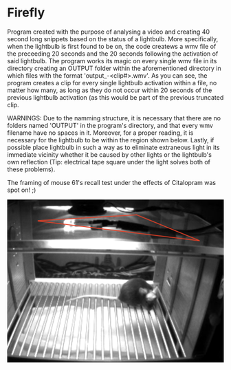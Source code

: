 # Firefly
Program created with the purpose of analysing a video and creating 40 second long snippets based on the status of a lightbulb.  More specifically, when the lightbulb is first found to be on, the code createws a wmv file of the preceeding 20 seconds and the 20 seconds following the activation of said lightbulb.  The program works its magic on every single wmv file in its directory creating an OUTPUT folder within the aforementioned directory in which files with the format 'output_<filename>-<clip#>.wmv'. As you can see, the program creates a clip for every single lightbulb activation within a file, no matter how many, as long as they do not occur within 20 seconds of the previous lightbulb activation (as this would be part of the previous truncated clip.
  
WARNINGS:
Due to the namming structure, it is necessary that there are no folders named 'OUTPUT' in the program's directory, and that every wmv filename have no spaces in it. Moreover, for a proper reading, it is necessary for the lightbulb to be within the region shown below. Lastly, if possible place lightbulb in such a way as to eliminate extraneous light in its immediate vicinity whether it be caused by other lights or the lightbulb's own reflection (Tip: electrical tape square under the light solves both of these problems).

The framing of mouse 61's recall test under the effects of Citalopram was spot on! ;)

![alt text](https://raw.githubusercontent.com/ftondolo/Firefly/master/image.png)

